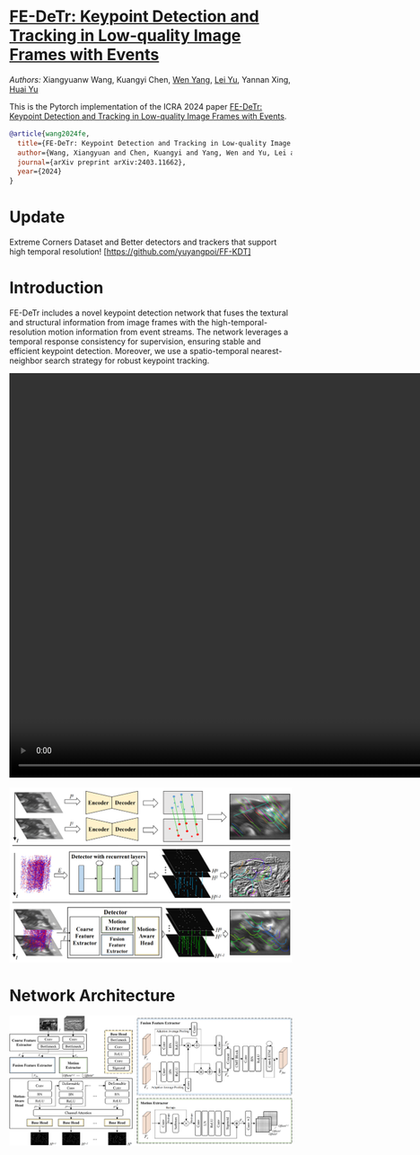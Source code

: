 # [FE-DeTr: Keypoint Detection and Tracking in Low-quality Image Frames with Events](https://github.com/yuyangpoi/FE-DeTr)

*Authors:* Xiangyuanw Wang, Kuangyi Chen, [Wen Yang](http://www.captain-whu.com/yangwen_En.html), [Lei Yu](https://scholar.google.com/citations?hl=zh-CN&user=Klc_GHUAAAAJ), Yannan Xing, [Huai Yu](https://scholar.google.com/citations?user=lG7h27kAAAAJ&hl=zh-CN)

This is the Pytorch implementation of the ICRA 2024 paper [FE-DeTr: Keypoint Detection and Tracking in Low-quality Image Frames with Events](https://arxiv.org/abs/2403.11662). 

```bibtex
@article{wang2024fe,
  title={FE-DeTr: Keypoint Detection and Tracking in Low-quality Image Frames with Events},
  author={Wang, Xiangyuan and Chen, Kuangyi and Yang, Wen and Yu, Lei and Xing, Yannan and Yu, Huai},
  journal={arXiv preprint arXiv:2403.11662},
  year={2024}
}
```


# Update
Extreme Corners Dataset and Better detectors and trackers that support high temporal resolution! 
[https://github.com/yuyangpoi/FF-KDT]


# Introduction
FE-DeTr includes a novel keypoint detection network that fuses the textural and structural information from image frames with the high-temporal-resolution motion information from event streams. The network leverages a temporal response consistency for supervision, ensuring stable and efficient keypoint detection. Moreover, we use a spatio-temporal nearest-neighbor search strategy for robust keypoint tracking. 

<video width="1280" height="720" controls>
  <source src="https://github.com/yuyangpoi/FE-DeTr/blob/main/figures/FE-DeTr_20230922_21330589.mp4" type="video/mp4">
</video>

![s](figures/brief.png)

# Network Architecture
![s](figures/structure.png)
